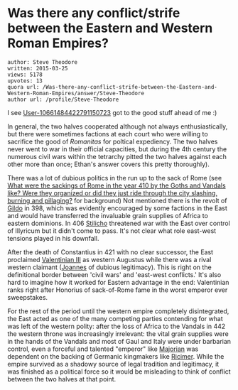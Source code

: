 # Was there any conflict/strife between the Eastern and Western Roman Empires?

	author: Steve Theodore
	written: 2015-03-25
	views: 5178
	upvotes: 13
	quora url: /Was-there-any-conflict-strife-between-the-Eastern-and-Western-Roman-Empires/answer/Steve-Theodore
	author url: /profile/Steve-Theodore


I see [User-10661484422791150723](https://www.quora.com/profile/User-10661484422791150723) got to the good stuff ahead of me :)

In general, the two halves cooperated although not always enthusiastically, but there were sometimes factions at each court who were willing to sacrifice the good of _Romanitas_  for poltical expediency. The two halves never went to war in their official capacities, but during the 4th century the numerous civil wars within the tetrarchy pitted the two halves against each other more than once; Ethan's answer covers this pretty thoroughly).

There was a lot of dubious politics in the run up to the sack of Rome (see [What were the sackings of Rome in the year 410 by the Goths and Vandals like? Were they organized or did they just ride through the city slashing, burning and pillaging?](https://www.quora.com/What-were-the-sackings-of-Rome-in-the-year-410-by-the-Goths-and-Vandals-like-Were-they-organized-or-did-they-just-ride-through-the-city-slashing-burning-and-pillaging) for background) Not mentioned there is the revolt of [Gildo](http://en.wikipedia.org/wiki/Gildo) in 398, which was evidently encouraged by some factions in the East and would have transferred the invaluable grain supplies of Africa to eastern dominions. In 406 [Stilicho](http://en.wikipedia.org/wiki/Stilicho) threatened war with the East over control of Illyricum but it didn't come to pass. It's not clear what role east-west tensions played in his downfall. 

After the death of Constantius in 421 with no clear successor, the East proclaimed [Valentinian III](http://en.wikipedia.org/wiki/Valentinian_III) as western Augustus while there was a rival western claimant ([Joannes](http://en.wikipedia.org/wiki/Joannes) of dubious legitimacy). This is right on the definitional border between 'civil wars' and 'east-west conflicts.' It's also hard to imagine how it worked for Eastern advantage in the end: Valentinian ranks right after Honorius of sack-of-Rome fame in the worst emperor ever sweepstakes.

For the rest of the period until the western empire completely disintegrated, the East acted as one of the many competing parties contending for what was left of the western polity: after the loss of Africa to the Vandals in 442 the western throne was increasingly irrelevant: the vital grain supplies were in the hands of the Vandals and most of Gaul and Italy were under barbarian control, even a forceful and talented "emperor" like [Majorian](http://www.roman-emperors.org/major.htm) was dependent on the backing of Germanic kingmakers like [Ricimer](http://en.wikipedia.org/wiki/Ricimer). While the empire survived as a shadowy source of legal tradition and legitimacy, it was finished as a political force so it would be misleading to think of conflict between the two halves at that point.

